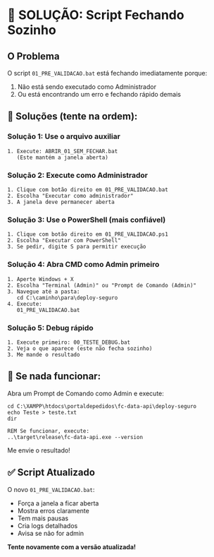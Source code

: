 # 🚨 SOLUÇÃO: Script Fechando Sozinho

## O Problema
O script `01_PRE_VALIDACAO.bat` está fechando imediatamente porque:
1. Não está sendo executado como Administrador
2. Ou está encontrando um erro e fechando rápido demais

## 🔧 Soluções (tente na ordem):

### Solução 1: Use o arquivo auxiliar
```
1. Execute: ABRIR_01_SEM_FECHAR.bat
   (Este mantém a janela aberta)
```

### Solução 2: Execute como Administrador
```
1. Clique com botão direito em 01_PRE_VALIDACAO.bat
2. Escolha "Executar como administrador"
3. A janela deve permanecer aberta
```

### Solução 3: Use o PowerShell (mais confiável)
```
1. Clique com botão direito em 01_PRE_VALIDACAO.ps1
2. Escolha "Executar com PowerShell"
3. Se pedir, digite S para permitir execução
```

### Solução 4: Abra CMD como Admin primeiro
```
1. Aperte Windows + X
2. Escolha "Terminal (Admin)" ou "Prompt de Comando (Admin)"
3. Navegue até a pasta:
   cd C:\caminho\para\deploy-seguro
4. Execute:
   01_PRE_VALIDACAO.bat
```

### Solução 5: Debug rápido
```
1. Execute primeiro: 00_TESTE_DEBUG.bat
2. Veja o que aparece (este não fecha sozinho)
3. Me mande o resultado
```

## 📝 Se nada funcionar:

Abra um Prompt de Comando como Admin e execute:
```batch
cd C:\XAMPP\htdocs\portaldepedidos\fc-data-api\deploy-seguro
echo Teste > teste.txt
dir

REM Se funcionar, execute:
..\target\release\fc-data-api.exe --version
```

Me envie o resultado!

## ✅ Script Atualizado

O novo `01_PRE_VALIDACAO.bat`:
- Força a janela a ficar aberta
- Mostra erros claramente
- Tem mais pausas
- Cria logs detalhados
- Avisa se não for admin

**Tente novamente com a versão atualizada!**
